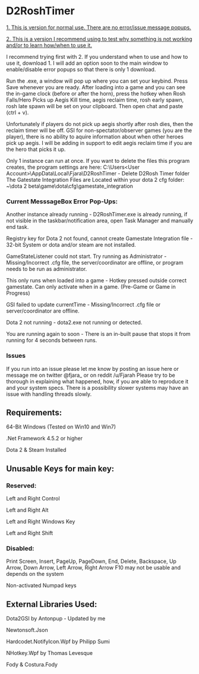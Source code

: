 # D2RoshTimer
[1. This is version for normal use. There are no error/issue message popups.](https://github.com/robuhde/D2RoshTimer/raw/master/Downloads/D2RoshTimer%20%20-%20ErrorSupressed.zip)

[2. This is a version I recommend using to test why something is not working and/or to learn how/when to use it.](https://github.com/robuhde/D2RoshTimer/raw/master/Downloads/D2RoshTimer%20-%20ContainsErrorPopups.zip)

I recommend trying first with 2. If you understand when to use and how to use it, download 1. I will add an option soon to the main window to enable/disable error popups so that there is only 1 download.

Run the .exe, a window will pop up where you can set your keybind. Press Save whenever you are ready. After loading into a game and you can see the in-game clock (before or after the horn), press the hotkey when Rosh Falls/Hero Picks up Aegis Kill time, aegis reclaim time, rosh early spawn, rosh late spawn will be set on your clipboard. Then open chat and paste (ctrl + v). 

Unfortunately if players do not pick up aegis shortly after rosh dies, then the reclaim timer will be off. GSI for non-spectator/observer games (you are the player), there is no ability to aquire information about when other heroes pick up aegis.
I will be adding in support to edit aegis reclaim time if you are the hero that picks it up.

Only 1 instance can run at once. 
If you want to delete the files this program creates, the program settings are here:
C:\Users\<User Account>\AppData\Local\Fjara\D2RoshTimer - Delete D2Rosh Timer folder
The Gatestate Integration Files are Located within your dota 2 cfg folder:
~\dota 2 beta\game\dota\cfg\gamestate_integration

### Current MesssageBox Error Pop-Ups:
Another instance already running - D2RoshTimer.exe is already running, if not visible in the taskbar/notification area, open Task Manager and manually end task.

Registry key for Dota 2 not found, cannot create Gamestate Integration file - 32-bit System or dota and/or steam are not installed.

GameStateListener could not start. Try running as Administrator - Missing/Incorrect .cfg file, the server/coordinator are offline, or program needs to be run as administrator.

This only runs when loaded into a game - Hotkey pressed outside correct gamestate. Can only activate when in a game. (Pre-Game or Game in Progress)

GSI failed to update currentTime - Missing/Incorrect .cfg file or server/coordinator are offline.

Dota 2 not running - dota2.exe not running or detected.

You are running again to soon - There is an in-built pause that stops it from running for 4 seconds between runs.

### Issues
If you run into an issue please let me know by posting an issue here or message me on twitter @fjara_ or on reddit /u/Fjarah
Please try to be thorough in explaining what happened, how, if you are able to reproduce it and your system specs. There is a possibility slower systems may have an issue with handling threads slowly. 

## Requirements:
64-Bit Windows (Tested on Win10 and Win7)

.Net Framework 4.5.2 or higher

Dota 2 & Steam Installed

## Unusable Keys for main key:
### Reserved:
Left and Right Control

Left and Right Alt

Left and Right Windows Key

Left and Right Shift

### Disabled:
Print Screen, Insert, PageUp, PageDown, End, Delete, Backspace, Up Arrow, Down Arrow, Left Arrow, Right Arrow
F10 may not be usable and depends on the system

Non-activated Numpad keys

## External Libraries Used:
Dota2GSI by Antonpup - Updated by me

Newtonsoft.Json

Hardcodet.NotifyIcon.Wpf by Philipp Sumi

NHotkey.Wpf by Thomas Levesque

Fody & Costura.Fody

